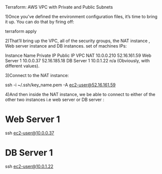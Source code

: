 Terraform: AWS VPC with Private and Public Subnets

1)Once you’ve defined the environment configuration files, it’s time to bring it up. You can do that by firing off:

terraform apply

2)That’ll bring up the VPC, all of the security groups, the NAT instance , Web server instance and DB instances.
set of machines IPs:

Instance Name	    Private IP	   Public IP
VPC NAT	          10.0.0.210	   52.16.161.59
Web Server 1    	10.0.0.37	     52.16.185.18
DB Server 1	      10.0.1.22 	   n/a
(Obviously, with different values).


3)Connect to the NAT instance:

ssh -i ~/.ssh/key_name.pem -A ec2-user@52.16.161.59


4)And then inside the NAT instance, we be able to connect to either of the other two instances i.e web server or DB server :

# Web Server 1
ssh ec2-user@10.0.0.37

# DB Server 1
ssh ec2-user@10.0.1.22
